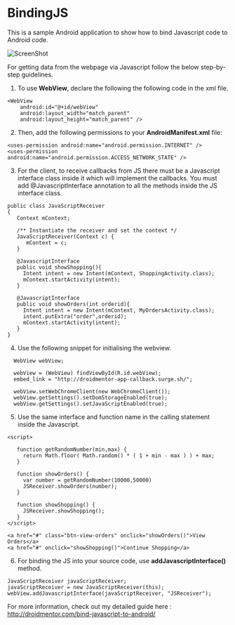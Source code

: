 # BindingJS
This is a sample Android application to show how to bind Javascript code to Android code.

![ScreenShot](http://droidmentor.com/wp-content/uploads/2017/05/binding.png)

For getting data from the webpage via Javascript follow the below step-by-step guidelines.

1. To use <B>WebView</B>, declare the following the following code in the xml file.

```
<WebView
    android:id="@+id/webView"
    android:layout_width="match_parent"
    android:layout_height="match_parent" />
```
2. Then, add the following permissions to your <B>AndroidManifest.xml</B> file:

```
<uses-permission android:name="android.permission.INTERNET" />
<uses-permission android:name="android.permission.ACCESS_NETWORK_STATE" />
```
3. For the client, to receive callbacks from JS there must be a Javascript interface class inside it which will implement the callbacks. You must add @JavascriptInterface annotation to all the methods inside the JS interface class.

```
public class JavaScriptReceiver
{
   Context mContext;
 
   /** Instantiate the receiver and set the context */
   JavaScriptReceiver(Context c) {
      mContext = c;
   }
 
   @JavascriptInterface
   public void showShopping(){
     Intent intent = new Intent(mContext, ShoppingActivity.class);
     mContext.startActivity(intent);
   }
 
   @JavascriptInterface
   public void showOrders(int orderid){
     Intent intent = new Intent(mContext, MyOrdersActivity.class);
     intent.putExtra("order",orderid);
     mContext.startActivity(intent);
   }
}
```
4. Use the following snippet for initialising the webview.
```
  WebView webView;
 
  webView = (WebView) findViewById(R.id.webView);
  embed_link = "http://droidmentor-app-callback.surge.sh/";

  webView.setWebChromeClient(new WebChromeClient());
  webView.getSettings().setDomStorageEnabled(true);
  webView.getSettings().setJavaScriptEnabled(true);
```
5. Use the same interface and function name in the calling statement inside the Javascript.

```
<script>
 
   function getRandomNumber(min,max) {
     return Math.floor( Math.random() * ( 1 + min - max ) ) + max;
   }
 
   function showOrders() {
     var number = getRandomNumber(10000,50000)
     JSReceiver.showOrders(number);
   }
 
   function showShopping() {
     JSReceiver.showShopping();
   }
</script>
 
<a href="#" class="btn-view-orders" onclick="showOrders()">View Orders</a>
<a href="#" onclick="showShopping()">Continue Shopping</a>

```
6. For binding the JS into your source code, use <B>addJavascriptInterface()</B>  method.
```
JavaScriptReceiver javaScriptReceiver;
javaScriptReceiver = new JavaScriptReceiver(this);
webView.addJavascriptInterface(javaScriptReceiver, "JSReceiver");
```

For more information, check out my detailed guide here : http://droidmentor.com/bind-javascript-to-android/
